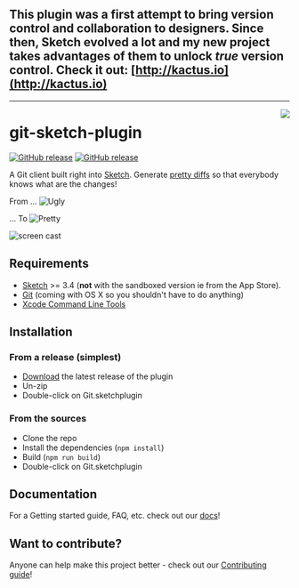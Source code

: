 ## This plugin was a first attempt to bring version control and collaboration to designers. Since then, Sketch evolved a lot and my new project takes advantages of them to unlock _true_ version control. Check it out: [http://kactus.io](http://kactus.io)

---

<img align="right" src="logo.png">

# git-sketch-plugin

[![GitHub release](https://img.shields.io/github/release/mathieudutour/git-sketch-plugin.svg?maxAge=2592000)](https://github.com/mathieudutour/git-sketch-plugin/releases)
[![GitHub release](https://img.shields.io/badge/Works%20with-Sketch%20Runner-blue.svg?colorB=308ADF)](http://bit.ly/SketchRunnerWebsite)

A Git client built right into [Sketch](http://www.bohemiancoding.com/sketch). Generate [pretty diffs](https://github.com/mathieudutour/git-sketch-plugin/pull/1/files) so that everybody knows what are the changes!

From ...
![Ugly](example/ScreenShotBad.png)

... To
![Pretty](example/ScreenShotNice.png)

![screen cast](example/ScreenCast.gif)

## Requirements

- [Sketch](http://sketchapp.com/) >= 3.4 (**not** with the sandboxed version ie from the App Store).
- [Git](https://git-scm.com/) (coming with OS X so you shouldn't have to do anything)
- [Xcode Command Line Tools](http://osxdaily.com/2014/02/12/install-command-line-tools-mac-os-x/)

## Installation

### From a release (simplest)

- [Download](https://github.com/mathieudutour/git-sketch-plugin/releases/latest) the latest release of the plugin
- Un-zip
- Double-click on Git.sketchplugin

### From the sources

- Clone the repo
- Install the dependencies (`npm install`)
- Build (`npm run build`)
- Double-click on Git.sketchplugin

## Documentation

For a Getting started guide, FAQ, etc. check out our [docs](https://github.com/mathieudutour/git-sketch-plugin/tree/master/docs)!

## Want to contribute?

Anyone can help make this project better - check out our [Contributing guide](/.github/CONTRIBUTING.md)!
